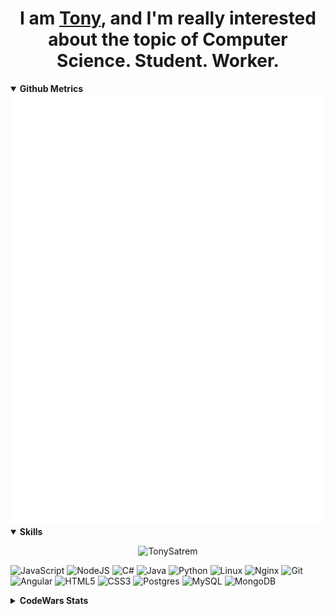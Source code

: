 <h1 align="center"> I am <a href="https://github.com/TonySatrem">Tony</a>, and I'm really interested about the topic of Computer Science. Student. Worker. </h1>

<details open> <summary><b>Github Metrics</b></summary>
  <img src="github-metrics.svg"/>
</details>

<details open> <summary><b>Skills</b></summary>
  <div align="center">
  
  ![TonySatrem](https://img.shields.io/badge/tony_satrem-black?style=for-the-badge&logo=gnometerminal&logoColor=#241F31)
  
  </div>
  
  ![JavaScript](https://img.shields.io/badge/javascript-%23323330.svg?style=for-the-badge&logo=javascript&logoColor=%23F7DF1E)  ![NodeJS](https://img.shields.io/badge/node.js-6DA55F?style=for-the-badge&logo=node.js&logoColor=white)  ![C#](https://img.shields.io/badge/c%23-%23239120.svg?style=for-the-badge&logo=csharp&logoColor=white)  ![Java](https://img.shields.io/badge/java-%23ED8B00.svg?style=for-the-badge&logo=openjdk&logoColor=white)  ![Python](https://img.shields.io/badge/python-3670A0?style=for-the-badge&logo=python&logoColor=ffdd54)  ![Linux](https://img.shields.io/badge/Linux-FCC624?style=for-the-badge&logo=linux&logoColor=black)  ![Nginx](https://img.shields.io/badge/nginx-%23009639.svg?style=for-the-badge&logo=nginx&logoColor=white)  ![Git](https://img.shields.io/badge/git-%23F05033.svg?style=for-the-badge&logo=git&logoColor=white)  ![Angular](https://img.shields.io/badge/angular-%23DD0031.svg?style=for-the-badge&logo=angular&logoColor=white)  ![HTML5](https://img.shields.io/badge/html5-%23E34F26.svg?style=for-the-badge&logo=html5&logoColor=white)  ![CSS3](https://img.shields.io/badge/css3-%231572B6.svg?style=for-the-badge&logo=css3&logoColor=white) ![Postgres](https://img.shields.io/badge/postgres-%23316192.svg?style=for-the-badge&logo=postgresql&logoColor=white)  ![MySQL](https://img.shields.io/badge/mysql-%2300f.svg?style=for-the-badge&logo=mysql&logoColor=white)  ![MongoDB](https://img.shields.io/badge/MongoDB-%234ea94b.svg?style=for-the-badge&logo=mongodb&logoColor=white)
</details>

<details> <summary><b>CodeWars Stats</b></summary>
  
  [![Tony's Codewars Stats](https://github.r2v.ch/codewars?user=TonySatrem&top_languages=true&stroke=%23b362ff&theme=purple_dark)](https://www.codewars.com/users/TonySatrem)
  
</details>
